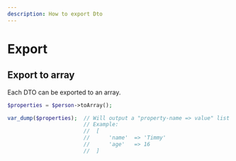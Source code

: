 ```yaml
---
description: How to export Dto
---
```


# Export

## Export to array

Each DTO can be exported to an array.

```php 
$properties = $person->toArray();

var_dump($properties);  // Will output a "property-name => value" list
                        // Example:
                        //  [
                        //      'name'  => 'Timmy'
                        //      'age'   => 16
                        //  ]
```
